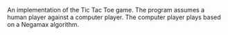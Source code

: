An implementation of the Tic Tac Toe game. The program assumes a human player against a computer player. The computer player plays based on a Negamax algorithm.

